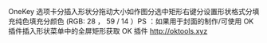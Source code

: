 OneKey 选项卡分插入形状分拖动大小如作图分选中矩形右键分设置形状格式分填充纯色填充分颜色 (RGB: 28 ， 59 / 14 ）PS ：如果用于封面的制作/可使用 OK 插件插入形状菜单中的全屏矩形获取 OK 插件 http://oktools.xyz